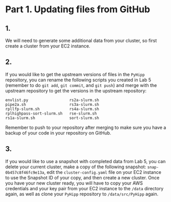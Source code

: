 # Part 1. Updating files from GitHub

## 1.
We will need to generate some additional data from your cluster, so first create a cluster from your EC2 instance.

## 2.
If you would like to get the upstream versions of files in the `PyHipp` repository, you can rename the following scripts you created in Lab 5 (remember to do `git add`, `git commit`, and `git push`) and merge with the upstream repository to get the versions in the upstream repository:

```shell
envlist.py                  rs2a-slurm.sh              
pipe2a.sh                   rs3a-slurm.sh 
rpllfp-slurm.sh             rs4a-slurm.sh
rplhighpass-sort-slurm.sh   rse-slurm.sh
rs1a-slurm.sh               sort-slurm.sh
```

Remember to push to your repository after merging to make sure you have a backup of your code in your repository on GitHub.

## 3.
If you would like to use a snapshot with completed data from Lab 5, you can delete your current cluster, make a copy of the following snapshot: `snap-0b457c8f46fc9e13a`, edit the `cluster-config.yaml` file on your EC2 instance to use the Snapshot ID of your copy, and then create a new cluster. Once you have your new cluster ready, you will have to copy your AWS credentials and your key pair from your EC2 instance to the `/data` directory again, as well as clone your `PyHipp` repository to `/data/src/PyHipp` again.